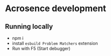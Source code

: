 # Acrosence development

## Running locally

- npm i
- install `esbuild Problem Matchers` extension
- Run with F5 (Start debugger)